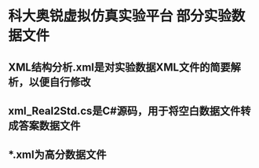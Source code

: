 # 科大奥锐虚拟仿真实验平台 部分实验数据文件  
## XML结构分析.xml是对实验数据XML文件的简要解析，以便自行修改  
## xml_Real2Std.cs是C#源码，用于将空白数据文件转成答案数据文件  
## *.xml为高分数据文件
